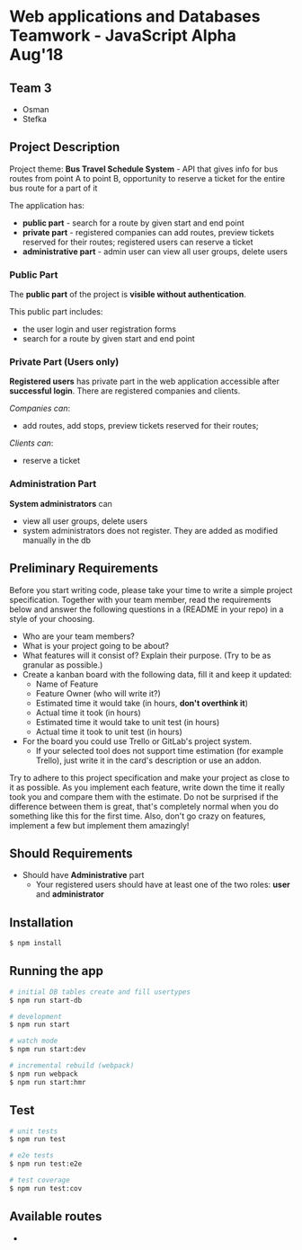 # Web applications and Databases Teamwork  - JavaScript Alpha Aug'18

## Team 3

- Osman
- Stefka

## Project Description

Project theme: **Bus Travel Schedule System** - API that gives info for bus routes from point A to point B, opportunity to reserve a ticket for the entire bus route for a part of it
  
The application has:

- **public part** - search for a route by given start and end point
- **private part** - registered companies can add routes, preview tickets reserved for their routes; registered users can reserve a ticket
- **administrative part** - admin user can view all user groups, delete users

### Public Part

The **public part** of the project is **visible without authentication**.

This public part includes:
- the user login and user registration forms
- search for a route by given start and end point

### Private Part (Users only)

**Registered users** has private part in the web application accessible after **successful login**. There are registered companies and clients. 

*Companies can*:
- add routes, add stops, preview tickets reserved for their routes; 

*Clients can*:
- reserve a ticket

### Administration Part

**System administrators** can

- view all user groups, delete users
- system administrators does not register. They are added as modified manually in the db

## Preliminary Requirements

Before you start writing code, please take your time to write a simple project specification. Together with your team member, read the requirements below and answer the following questions in a (README in your repo) in a style of your choosing.

- Who are your team members?
- What is your project going to be about?
- What features will it consist of? Explain their purpose. (Try to be as granular as possible.)
- Create a kanban board with the following data, fill it and keep it updated:
  - Name of Feature
  - Feature Owner (who will write it?)
  - Estimated time it would take (in hours, **don't overthink it**)
  - Actual time it took (in hours)
  - Estimated time it would take to unit test (in hours)
  - Actual time it took to unit test (in hours)
- For the board you could use Trello or GitLab's project system.
  - If your selected tool does not support time estimation (for example Trello), just write it in the card's description or use an addon.

Try to adhere to this project specification and make your project as close to it as possible. As you implement each feature, write down the time it really took you and compare them with the estimate. Do not be surprised if the difference between them is great, that's completely normal when you do something like this for the first time. Also, don't go crazy on features, implement a few but implement them amazingly! 




## Should Requirements

* Should have **Administrative** part
  * Your registered users should have at least one of the two roles: **user** and **administrator**


## Installation

```bash
$ npm install
```

## Running the app

```bash
# initial DB tables create and fill usertypes 
$ npm run start-db

# development
$ npm run start

# watch mode
$ npm run start:dev

# incremental rebuild (webpack)
$ npm run webpack
$ npm run start:hmr
```


## Test

```bash
# unit tests
$ npm run test

# e2e tests
$ npm run test:e2e

# test coverage
$ npm run test:cov
```

## Available routes
 - 
